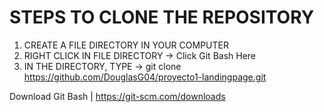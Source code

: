 # STEPS TO CLONE THE REPOSITORY
1. CREATE A FILE DIRECTORY IN YOUR COMPUTER
2. RIGHT CLICK IN FILE DIRECTORY -> Click Git Bash Here
3. IN THE DIRECTORY, TYPE -> git clone https://github.com/DouglasG04/proyecto1-landingpage.git

Download Git Bash | https://git-scm.com/downloads
